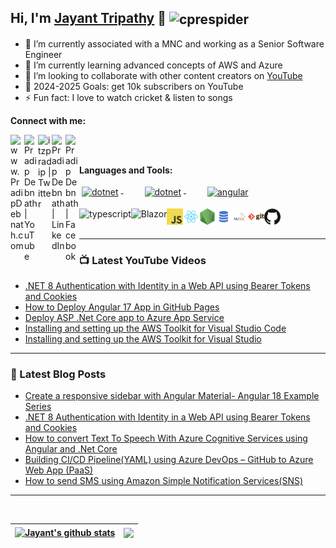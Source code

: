 
## Hi, I'm [Jayant Tripathy][website] 👋 <img src="https://komarev.com/ghpvc/?username=JayantTripathy" alt="cprespider" align="center" />

- 🔭 I’m currently associated with a MNC and working as a Senior Software Engineer
- 🌱 I’m currently learning advanced concepts of AWS and Azure
- 👯 I’m looking to collaborate with other content creators on [YouTube][youtube]
- 🥅 2024-2025 Goals: get 10k subscribers on YouTube
- ⚡ Fun fact: I love to watch cricket & listen to songs

**Connect with me:**

[<img align="left" alt="www.PradipDebnath.com" width="22px" src="https://img.icons8.com/ultraviolet/22/000000/domain.png" />][website]
[<img align="left" alt="Pradip Debnath | YouTube" width="22px" src="https://img.icons8.com/color/22/000000/youtube-play.png" />][youtube]
[<img align="left" alt="itzpradip | Twitter" width="22px" src="https://img.icons8.com/fluent/22/000000/twitter.png" />][twitter]
[<img align="left" alt="Pradip Debnath | LinkedIn" width="22px" src="https://img.icons8.com/color/22/000000/linkedin.png" />][linkedin]
[<img align="left" alt="Pradip Debnath | Facebook" width="22px" src="https://img.icons8.com/color/22/000000/facebook-new.png" />][facebook]

<br />
<br />

**Languages and Tools:**
<br />
<p>
  <a href="https://dotnet.microsoft.com/">
    <img src="https://www.vectorlogo.zone/logos/dotnet/dotnet-ar21.svg" alt="dotnet" style="vertical-align:top; margin:4px;">
  </a>
  <a href="https://dotnet.microsoft.com/" style="margin-left:30px;">
    <img src="https://upload.wikimedia.org/wikipedia/commons/e/ee/.NET_Core_Logo.svg" height="60px" alt="dotnet" style="vertical-align:top; margin:4px;">
  </a>
 
  <a href="https://angular.io" style="padding-left:30px;">
    <img src="https://www.vectorlogo.zone/logos/angular/angular-ar21.svg" alt="angular" style="vertical-align:top; margin:4px;">
  </a>
  
</p>

<img align="left" src="https://www.vectorlogo.zone/logos/typescriptlang/typescriptlang-ar21.svg" alt="typescript"/>
<img align="left" src="https://upload.wikimedia.org/wikipedia/commons/d/d0/Blazor.png" alt="Blazor" height="30px" />
<img align="left" alt="JavaScript" width="26px" src="https://raw.githubusercontent.com/github/explore/80688e429a7d4ef2fca1e82350fe8e3517d3494d/topics/javascript/javascript.png" />
<img align="left" alt="React" width="26px" src="https://raw.githubusercontent.com/github/explore/80688e429a7d4ef2fca1e82350fe8e3517d3494d/topics/react/react.png" />
<img align="left" alt="Node.js" width="26px" src="https://raw.githubusercontent.com/github/explore/80688e429a7d4ef2fca1e82350fe8e3517d3494d/topics/nodejs/nodejs.png" />
<img align="left" alt="SQL" width="26px" src="https://raw.githubusercontent.com/github/explore/80688e429a7d4ef2fca1e82350fe8e3517d3494d/topics/sql/sql.png" />
<img align="left" alt="MySQL" width="26px" src="https://raw.githubusercontent.com/github/explore/80688e429a7d4ef2fca1e82350fe8e3517d3494d/topics/mysql/mysql.png" />
<img align="left" alt="Git" width="26px" src="https://raw.githubusercontent.com/github/explore/80688e429a7d4ef2fca1e82350fe8e3517d3494d/topics/git/git.png" />
<img align="left" alt="GitHub" width="26px" src="https://raw.githubusercontent.com/github/explore/78df643247d429f6cc873026c0622819ad797942/topics/github/github.png" />
<br />
<br />

---

### 📺 Latest YouTube Videos
<!-- YOUTUBE:START -->
- [.NET 8 Authentication with Identity in a Web API using Bearer Tokens and Cookies](https://youtu.be/gNTIvZrXnmg)
- [How to Deploy Angular 17 App in GitHub Pages ](https://youtu.be/_zcwJ_2eL6Y)
- [Deploy ASP .Net Core app to Azure App Service](https://youtu.be/vZl-r8w08Hs)
- [Installing and setting up the AWS Toolkit for Visual Studio Code](https://youtu.be/3T6MrRIyrbo)
- [Installing and setting up the AWS Toolkit for Visual Studio](https://youtu.be/VAHul9YnuYM)
<!-- YOUTUBE:END -->

---

### 📕 Latest Blog Posts
<!-- BLOG-POST-LIST:START -->
- [Create a responsive sidebar with Angular Material- Angular 18 Example Series](https://jayanttripathy.com/create-a-responsive-sidebar-with-angular-material/)
- [.NET 8 Authentication with Identity in a Web API using Bearer Tokens and Cookies](https://jayanttripathy.com/net-8-authentication-with-identity-in-a-web-api-using-bearer-tokens-and-cookies/)
- [How to convert Text To Speech With Azure Cognitive Services using Angular and .Net Core](https://jayanttripathy.com/how-to-convert-text-to-speech-with-azure-cognitive-services-using-angular-and-net-core/)
- [Building CI/CD Pipeline(YAML) using Azure DevOps – GitHub to Azure Web App (PaaS)](https://jayanttripathy.com/building-ci-cd-pipeline-yaml-using-azure-devops/)
- [How to send SMS using Amazon Simple Notification Services(SNS)](https://jayanttripathy.com/how-to-send-sms-using-amazon-simple-notification-services-sns/)
<!-- BLOG-POST-LIST:END -->

---



[website]: https://www.jayanttripathy.com/
[twitter]: https://twitter.com/tripathyjayant
[youtube]: https://youtube.com/jayantT
[facebook]: https://www.facebook.com/TripathyJayant
[linkedin]: https://www.linkedin.com/in/jayant-tripathy-4531b3b9
[reactnativeplaylist]: https://www.youtube.com/playlist?list=PLQWFhX-gwJblNXe9Fj0WomT0aWKqoDQ-h
[flutterplaylist]: https://www.youtube.com/playlist?list=PLQWFhX-gwJbkq4pqvzmSiBrKndlwM-cNh
[wordpressdevplaylist]: https://www.youtube.com/playlist?list=PLQWFhX-gwJbkX54Rzmj0y2t3l9_HJ2a-r

<br/>

| <a href="https://github.com/JayantTripathy/github-readme-stats"><img align="center" src="https://github-readme-stats.vercel.app/api?username=JayantTripathy&show_icons=true&include_all_commits=true&theme=buefy&hide_border=true" alt="Jayant's github stats" /></a> | <a href="https://github.com/JayantTripathy/github-readme-stats"><img align="center" src="https://github-readme-stats.vercel.app/api/top-langs/?username=JayantTripathy&layout=compact&theme=buefy&hide_border=true" /></a> |
| ------------- | ------------- |
